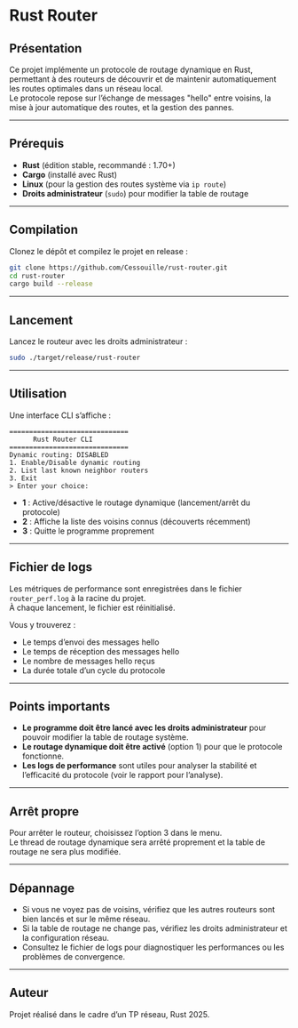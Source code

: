 # Rust Router

## Présentation

Ce projet implémente un protocole de routage dynamique en Rust, permettant à des routeurs de découvrir et de maintenir automatiquement les routes optimales dans un réseau local.  
Le protocole repose sur l’échange de messages "hello" entre voisins, la mise à jour automatique des routes, et la gestion des pannes.

---

## Prérequis

- **Rust** (édition stable, recommandé : 1.70+)
- **Cargo** (installé avec Rust)
- **Linux** (pour la gestion des routes système via `ip route`)
- **Droits administrateur** (`sudo`) pour modifier la table de routage

---

## Compilation

Clonez le dépôt et compilez le projet en release :

```sh
git clone https://github.com/Cessouille/rust-router.git
cd rust-router
cargo build --release
```

---

## Lancement

Lancez le routeur avec les droits administrateur :

```sh
sudo ./target/release/rust-router
```

---

## Utilisation

Une interface CLI s’affiche :

```
==============================
      Rust Router CLI
==============================
Dynamic routing: DISABLED
1. Enable/Disable dynamic routing
2. List last known neighbor routers
3. Exit
> Enter your choice:
```

- **1** : Active/désactive le routage dynamique (lancement/arrêt du protocole)
- **2** : Affiche la liste des voisins connus (découverts récemment)
- **3** : Quitte le programme proprement

---

## Fichier de logs

Les métriques de performance sont enregistrées dans le fichier `router_perf.log` à la racine du projet.  
À chaque lancement, le fichier est réinitialisé.

Vous y trouverez :

- Le temps d’envoi des messages hello
- Le temps de réception des messages hello
- Le nombre de messages hello reçus
- La durée totale d’un cycle du protocole

---

## Points importants

- **Le programme doit être lancé avec les droits administrateur** pour pouvoir modifier la table de routage système.
- **Le routage dynamique doit être activé** (option 1) pour que le protocole fonctionne.
- **Les logs de performance** sont utiles pour analyser la stabilité et l’efficacité du protocole (voir le rapport pour l’analyse).

---

## Arrêt propre

Pour arrêter le routeur, choisissez l’option 3 dans le menu.  
Le thread de routage dynamique sera arrêté proprement et la table de routage ne sera plus modifiée.

---

## Dépannage

- Si vous ne voyez pas de voisins, vérifiez que les autres routeurs sont bien lancés et sur le même réseau.
- Si la table de routage ne change pas, vérifiez les droits administrateur et la configuration réseau.
- Consultez le fichier de logs pour diagnostiquer les performances ou les problèmes de convergence.

---

## Auteur

Projet réalisé dans le cadre d’un TP réseau, Rust 2025.
